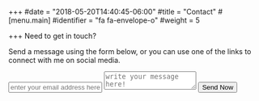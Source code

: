 +++
#date = "2018-05-20T14:40:45-06:00"
#title = "Contact"
#[menu.main]
#identifier = "fa fa-envelope-o"
#weight = 5

+++
Need to get in touch?

Send a message using the form below, or you can use one of the links to connect with me on social media.

<html><form method="POST" action="https://formspree.io/me@karljtaylor.com">
  <input type="email" name="email" placeholder="enter your email address here!">
  <textarea name="message" placeholder="write your message here!"></textarea>
  <button type="submit">Send Now</button>
</form></html>
